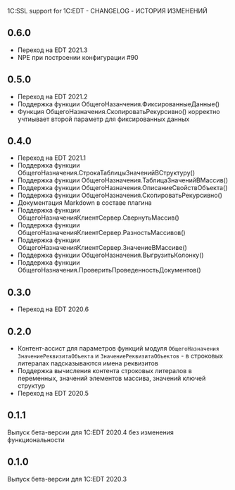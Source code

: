 1C:SSL support for 1C:EDT - CHANGELOG - ИСТОРИЯ ИЗМЕНЕНИЙ

## 0.6.0

* Переход на EDT 2021.3
* NPE при построении конфигурации #90

## 0.5.0

* Переход на EDT 2021.2
* Поддержка функции ОбщегоНазанчения.ФиксированныеДанные()
* Функция ОбщегоНазначения.СкопироватьРекурсивно() корректно учтиывает второй параметр для фиксированных данных

## 0.4.0

* Переход на EDT 2021.1
* Поддержка функции ОбщегоНазначения.СтрокаТаблицыЗначенийВСтруктуру()
* Поддержка функции ОбщегоНазначения.ТаблицаЗначенийВМассив()
* Поддержка функции ОбщегоНазначения.ОписаниеСвойствОбъекта()
* Поддержка функции ОбщегоНазначения.СкопироватьРекурсивно()
* Документация Markdown в составе плагина
* Поддержка функции ОбщегоНазначенияКлиентСервер.СвернутьМассив()
* Поддержка функции ОбщегоНазначенияКлиентСервер.РазностьМассивов()
* Поддержка функции ОбщегоНазначенияКлиентСервер.ЗначениеВМассиве()
* Поддержка функции ОбщегоНазначения.ВыгрузитьКолонку()
* Поддержка функции ОбщегоНазначения.ПроверитьПроведенностьДокументов()

## 0.3.0

* Переход на EDT 2020.6

## 0.2.0

* Контент-ассист для параметров функций модуля `ОбщегоНазначения` `ЗначениеРеквизитаОбъекта` и `ЗначениеРеквизитаОбъектов` - в строковых литералах падсказываются имена реквизитов
* Поддержка вычисления контента строковых литералов в переменных, значений элементов массива, значений ключей структур
* Переход на EDT 2020.5

## 0.1.1

Выпуск бета-версии для 1C:EDT 2020.4 без изменения функциональности

## 0.1.0

Выпуск бета-версии для 1C:EDT 2020.3
